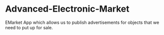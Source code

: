 # Advanced-Electronic-Market
EMarket App which allows us to publish advertisements for objects that we need to put up for sale. 
